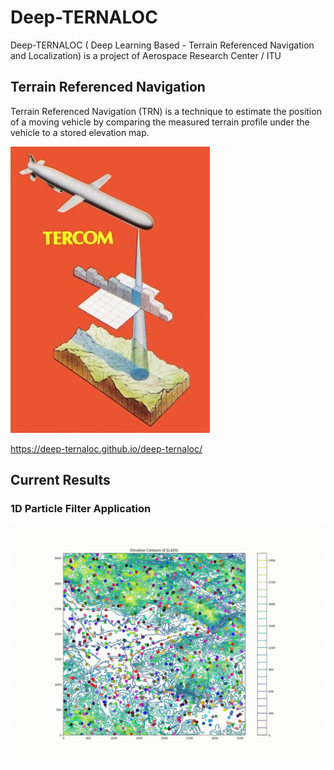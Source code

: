 # Deep-TERNALOC
Deep-TERNALOC ( Deep Learning Based - Terrain Referenced Navigation and Localization) is a project of Aerospace Research Center / ITU

## Terrain Referenced Navigation
Terrain Referenced Navigation (TRN) is a technique to estimate the position of a moving vehicle by comparing the measured terrain profile under the vehicle to a stored elevation map.

![alt text](https://github.com/deep-ternaloc/deep-ternaloc/blob/main/website/TRN.jpg "Terrain Referenced Navigation")

https://deep-ternaloc.github.io/deep-ternaloc/

## Current Results
### 1D Particle Filter Application
![alt text](https://github.com/deep-ternaloc/deep-ternaloc/blob/main/Results/particle_gif.gif "1D Particle Filter Application")
